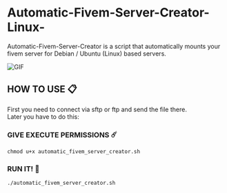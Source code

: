 # Automatic-Fivem-Server-Creator-Linux-
 Automatic-Fivem-Server-Creator is a script that automatically mounts your fivem server for Debian / Ubuntu (Linux) based servers.

![GIF](https://media0.giphy.com/media/EObhLBS6Pgbzobi6zv/giphy.gif?cid=790b76113ca1e7d0ed0a8e6aa2c716613428e5de819978dc&rid=giphy.gif)
## HOW TO USE 📋
First you need to connect via sftp or ftp and send the file there. <br>
Later you have to do this:
### GIVE EXECUTE PERMISSIONS ☄️
```
chmod u+x automatic_fivem_server_creator.sh
```
### RUN IT! 🚀 
```
./automatic_fivem_server_creator.sh
```
